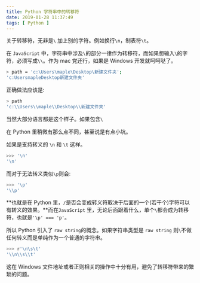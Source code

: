 ```yaml
---
title: Python 字符串中的转移符
date: 2019-01-28 11:37:49
tags: [ Python ]
---
```


关于转移符，无非是`\` 加上别的字符。例如换行`\n`，制表符`\t`。

在 `JavaScript` 中，字符串中涉及`\`的部分一律作为转移符，而如果想输入`\`的字符，必须写成`\\`。作为 mac 党还行，如果是 Windows 开发就呵呵哒了。

```bash
> path = 'c:\Users\maple\Desktop\新建文件夹';
'c:UsersmapleDesktop新建文件夹'
```

正确做法应该是:

```bash
> path
'c:\\Users\\maple\\Desktop\\新建文件夹'
```

当然大部分语言都是这个样子。如果包含`\`



在 Python 里稍微有那么点不同，甚至说是有点小坑。

如果是支持转义的 `\n` 和 `\t` 这样。

```bash
>>> '\n'
'\n'
```

而对于无法转义类似`\p`则会:

```sh
>>> '\p'
'\\p'
```

**也就是在 Python 里，`/`是否会变成转义符取决于后面的一个(若干个)字符可以有转义的效果。**而在`JavaScript` 里，无论后面跟着什么，单个`\`都会成为转移符，也就是`'\p' === 'p'`。



所以 Python 引入了 `raw string`的概念。如果字符串类型是 `raw string` 则`\`不做任何转义而是单纯作为一个普通的字符串。

```bash
>>> r'\n\s\t'
'\\n\\s\\t'
```

这在 Windows 文件地址或者正则相关的操作中十分有用，避免了转移符带来的繁琐的问题。